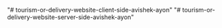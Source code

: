 "# tourism-or-delivery-website-client-side-avishek-ayon" 
"# tourism-or-delivery-website-server-side-avishek-ayon" 
